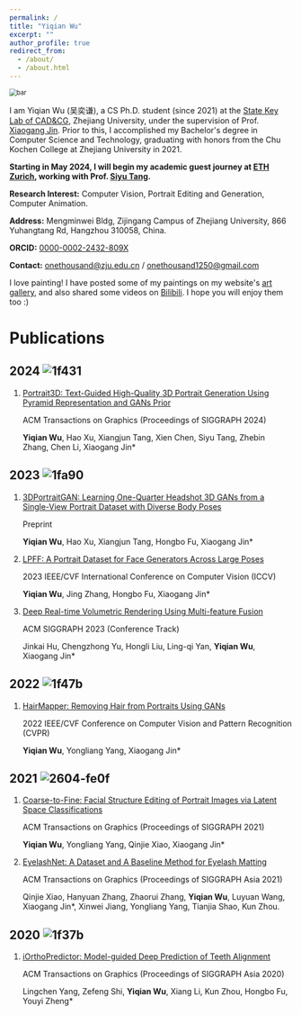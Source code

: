 ```yaml
---
permalink: /
title: "Yiqian Wu"
excerpt: ""
author_profile: true
redirect_from: 
  - /about/
  - /about.html
---
```


<img src="https://raw.githubusercontent.com/oneThousand1000/oneThousand1000.github.io/master/images/bar.png" alt="bar" style="zoom: 80%;" />

I am Yiqian Wu (吴奕谦), a CS Ph.D. student (since 2021) at the [State Key Lab of CAD&CG](http://www.cad.zju.edu.cn), Zhejiang University, under the supervision of Prof. [Xiaogang Jin](http://www.cad.zju.edu.cn/home/jin). Prior to this, I accomplished my Bachelor's degree in Computer Science and Technology, graduating with honors from the Chu Kochen College at Zhejiang University in 2021.

**Starting in May 2024, I will begin my academic guest journey at [ETH Zurich](https://ethz.ch/en.html), working with Prof. [Siyu Tang](https://vlg.inf.ethz.ch/team/Prof-Dr-Siyu-Tang.html).** 



**Research Interest:** Computer Vision, Portrait Editing and Generation, Computer Animation.

**Address:** Mengminwei Bldg, Zijingang Campus of Zhejiang University, 866 Yuhangtang Rd, Hangzhou 310058, China.

**ORCID:** [0000-0002-2432-809X](https://orcid.org/0000-0002-2432-809X)

**Contact:** [onethousand@zju.edu.cn](mailto:onethousand@zju.edu.cn) / [onethousand1250@gmail.com](mailto:onethousand1250@gmail.com)



I love painting!  I have posted some of my paintings on my website's [art gallery](https://onethousandwu.com/artgallery/), and also shared some videos on [Bilibili](https://space.bilibili.com/6414209). I hope you will enjoy them too :)



# Publications


## 2024 ![1f431](http://oneThousand1000.github.io/images/1f431.png)
1. [Portrait3D: Text-Guided High-Quality 3D Portrait Generation Using Pyramid Representation and GANs Prior](https://onethousandwu.com/publication/Portrait3D)

   ACM Transactions on Graphics (Proceedings of SIGGRAPH 2024)

   **Yiqian Wu**, Hao Xu, Xiangjun Tang, Xien Chen, Siyu Tang, Zhebin Zhang, Chen Li, Xiaogang Jin*



## 2023 ![1fa90](http://oneThousand1000.github.io/images/1fa90.png)

1. [3DPortraitGAN: Learning One-Quarter Headshot 3D GANs from a Single-View Portrait Dataset with Diverse Body Poses](https://onethousandwu.com/publication/3DPortraitGAN)

   Preprint

   **Yiqian Wu**, Hao Xu, Xiangjun Tang, Hongbo Fu, Xiaogang Jin*

2. [LPFF: A Portrait Dataset for Face Generators Across Large Poses](https://onethousandwu.com/publication/lpff-dataset)

   2023 IEEE/CVF International Conference on Computer Vision (ICCV)

   **Yiqian Wu**, Jing Zhang, Hongbo Fu, Xiaogang Jin*

4. [Deep Real-time Volumetric Rendering Using Multi-feature Fusion](https://onethousandwu.com/publication/mrpnn)

   ACM SIGGRAPH 2023 (Conference Track)

   Jinkai Hu, Chengzhong Yu, Hongli Liu, Ling-qi Yan, **Yiqian Wu**, Xiaogang Jin*

   

## 2022 ![1f47b](http://oneThousand1000.github.io/images/1f47b.png)

1. [HairMapper: Removing Hair from Portraits Using GANs](https://onethousandwu.com/publication/hair_mapper_cvpr2022)

   2022 IEEE/CVF Conference on Computer Vision and Pattern Recognition (CVPR) 

   **Yiqian Wu**, Yongliang Yang, Xiaogang Jin*



## 2021 ![2604-fe0f](http://oneThousand1000.github.io/images/2604-fe0f.png)

1. [Coarse-to-Fine: Facial Structure Editing of Portrait Images via Latent Space Classifications](https://onethousandwu.com/publication/coarse-to-fine)

   ACM Transactions on Graphics (Proceedings of SIGGRAPH 2021)

   **Yiqian Wu**, Yongliang Yang, Qinjie Xiao, Xiaogang Jin*

2. [EyelashNet: A Dataset and A Baseline Method for Eyelash Matting](https://onethousandwu.com/publication/eyelashnet)

   ACM Transactions on Graphics (Proceedings of SIGGRAPH Asia 2021)

   Qinjie Xiao, Hanyuan Zhang, Zhaorui Zhang, **Yiqian Wu**, Luyuan Wang, Xiaogang Jin*, Xinwei Jiang, Yongliang Yang, Tianjia Shao, Kun Zhou.



## 2020 ![1f37b](http://oneThousand1000.github.io/images/1f37b.png)

1. [iOrthoPredictor: Model-guided Deep Prediction of Teeth Alignment](https://onethousandwu.com/publication/iothopredictor)

   ACM Transactions on Graphics (Proceedings of SIGGRAPH Asia 2020)

   Lingchen Yang, Zefeng Shi, **Yiqian Wu**, Xiang Li, Kun Zhou, Hongbo Fu, Youyi Zheng*
